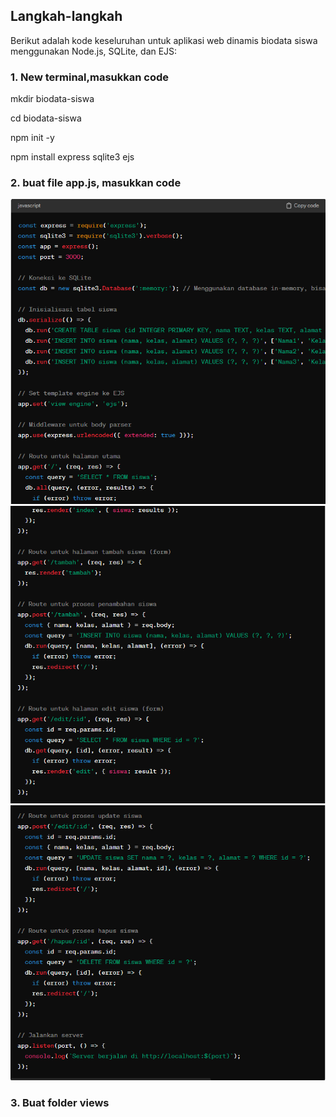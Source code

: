## Langkah-langkah
Berikut adalah kode keseluruhan untuk aplikasi web dinamis biodata siswa menggunakan Node.js, SQLite, dan EJS:
### 1. New terminal,masukkan code
mkdir biodata-siswa

cd biodata-siswa

npm init -y

npm install express sqlite3 ejs
### 2. buat file app.js, masukkan code
![assets](/assets/appjs1.PNG)
![assets](/assets/appjs2.PNG)
![assets](/assets/appjs3.PNG)
### 3. Buat folder views



